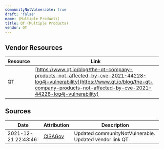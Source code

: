 ```yaml
---
communityNotVulnerable: true
draft: 'false'
name: (Multiple Products)
title: QT (Multiple Products)
vendor: QT
---
```


## Vendor Resources
| Resource | Link |
| --- | --- |
| QT | [https://www.qt.io/blog/the-qt-company-products-not-affected-by-cve-2021-44228-log4j-vulnerability](https://www.qt.io/blog/the-qt-company-products-not-affected-by-cve-2021-44228-log4j-vulnerability) |



## Sources
| Date | Attribution | Description |
| --- | --- | --- |
| 2021-12-21 22:43:46 | [CISAGov](https://raw.githubusercontent.com/cisagov/log4j-affected-db/develop/README.md) | Updated communityNotVulnerable. Updated vendor link QT.  |
